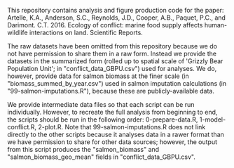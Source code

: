This repository contains analysis and figure production code for the paper: Artelle, K.A., Anderson, S.C.,  Reynolds, J.D., Cooper, A.B., Paquet, P.C., and Darimont. C.T. 2016. Ecology of conflict: marine food supply affects human-wildlife interactions on land. Scientific Reports.

The raw datasets have been omitted from this repository because we do not have permission to share them in a raw form. Instead we provide the datasets in the summarized form (rolled up to spatial scale of 'Grizzly Bear Population Unit'; in "conflict_data_GBPU.csv") used for analyses. We do, however, provide data for salmon biomass at the finer scale (in "biomass_summed_by_year.csv") used in salmon imputation calculations (in "99-salmon-imputations.R"), because these are publicly-available data. 

We provide intermediate data files so that each script can be run individually. However, to recreate the full analysis from beginning to end, the scripts should be run in the following order: 0-prepare-data.R, 1-model-conflict.R, 2-plot.R.  Note that 99-salmon-imputations.R does not link directly to the other scripts because it analyses data in a rawer format than we have permission to share for other data sources; however, the output from this script produces the "salmon_biomass" and "salmon_biomass_geo_mean" fields in "conflict_data_GBPU.csv".
